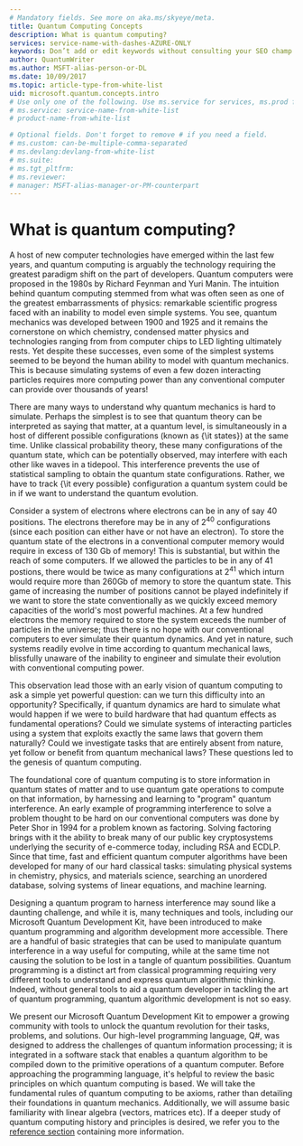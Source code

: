 ```yaml
---
# Mandatory fields. See more on aka.ms/skyeye/meta.
title: Quantum Computing Concepts
description: What is quantum computing?
services: service-name-with-dashes-AZURE-ONLY 
keywords: Don’t add or edit keywords without consulting your SEO champ.
author: QuantumWriter
ms.author: MSFT-alias-person-or-DL
ms.date: 10/09/2017
ms.topic: article-type-from-white-list
uid: microsoft.quantum.concepts.intro
# Use only one of the following. Use ms.service for services, ms.prod for on-prem. Remove the # before the relevant field.
# ms.service: service-name-from-white-list
# product-name-from-white-list

# Optional fields. Don't forget to remove # if you need a field.
# ms.custom: can-be-multiple-comma-separated
# ms.devlang:devlang-from-white-list
# ms.suite: 
# ms.tgt_pltfrm:
# ms.reviewer:
# manager: MSFT-alias-manager-or-PM-counterpart
---
```


<!---
Purpose of an Overview article: 
1. To give a TECHNICAL overview of a service/product: What is it? Why should I use it? It's a "learn" topic that describes key benefits and our competitive advantage. It's not a "do" topic.
2. To help audiences who are new to service but who may be familiar with related concepts. 
3. To compare the service to another service/product that has some similar functionality, ex. SQL Database / SQL Data Warehouse, if appropriate. This info can be in a short list or table. 
-->

# What is quantum computing?

A host of new computer technologies have emerged within the last few years, and quantum computing is arguably the technology requiring the greatest paradigm shift on the part of developers.  Quantum computers were proposed in the 1980s by Richard Feynman and Yuri Manin.  The intuition behind quantum computing stemmed from what was often seen as one of the greatest embarrassments of physics: remarkable scientific progress faced with an inability to model even simple systems. You see, quantum mechanics was developed between 1900 and 1925 and it remains the cornerstone on which chemistry, condensed matter physics and technologies ranging from from computer chips to LED lighting ultimately rests.  Yet despite these successes, even some of the simplest systems seemed to be beyond the human ability to model with quantum mechanics.  This is because simulating systems of even a few dozen interacting particles requires more computing power than any conventional computer can provide over thousands of years!

There are many ways to understand why quantum mechanics is hard to simulate.  Perhaps the simplest is to see that quantum theory can be interpreted as saying that matter, at a quantum level, is simultaneously in a host of different possible configurations (known as {\it states}) at the same time.  Unlike classical probability theory, these many configurations of the quantum state, which can be potentially observed, may interfere with each other like waves in a tidepool.  This interference prevents the use of statistical sampling to obtain the quantum state configurations.  Rather, we have to track {\it every possible} configuration a quantum system could be in if we want to understand the quantum evolution.  

Consider a system of electrons where electrons can be in any of say $40$ positions.  The electrons therefore may be in any of $2^{40}$ configurations (since each position can either have or not have an electron). To store the quantum state of the electrons in a conventional computer memory would require in excess of 130 Gb of memory!  This is substantial, but within the reach of some computers.  If we allowed the particles to be in any of $41$ postions, there would be twice as many configurations at $2^{41}$ which inturn would require more than $260$Gb of memory to store the quantum state. This game of increasing the number of positions cannot be played indefinitely if we want to store the state conventionally as we quickly exceed memory capacities of the world's most powerful machines.  At a few hundred electrons the memory required to store the system exceeds the number of particles in the universe; thus there is no hope with our conventional computers to ever simulate their quantum dynamics. And yet in nature, such systems readily evolve in time according to quantum mechanical laws, blissfully unaware of the inability to engineer and simulate their evolution with conventional computing power.

This observation lead those with an early vision of quantum computing to ask a simple yet powerful question: can we turn this difficulty into an opportunity?  Specifically, if quantum dynamics are hard to simulate what would happen if we were to build hardware that had quantum effects as fundamental operations?  Could we simulate systems of interacting particles using a system that exploits exactly the same laws that govern them naturally? Could we investigate tasks that are entirely absent from nature, yet follow or benefit from quantum mechanical laws?  These questions led to the genesis of quantum computing.

The foundational core of quantum computing is to store information in quantum states of matter and to use quantum gate operations to compute on that information, by harnessing and learning to "program" quantum interference.  An early example of programming interference to solve a problem thought to be hard on our conventional computers was done by Peter Shor in 1994 for a problem known as factoring.  Solving factoring brings with it the ability to break many of our public key cryptosystems underlying the security of e-commerce today, including RSA and ECDLP.  Since that time, fast and efficient quantum computer algorithms have been developed for many of our hard classical tasks: simulating physical systems in chemistry, physics, and materials science, searching an unordered database, solving systems of linear equations, and machine learning.

Designing a quantum program to harness interference may sound like a daunting challenge, and while it is, many techniques and tools, including our Microsoft Quantum Development Kit, have been introduced to make quantum programming and algorithm development more accessible. There are a handful of basic strategies that can be used to manipulate quantum interference in a way useful for computing, while at the same time not causing the solution to be lost in a tangle of quantum possibilities. Quantum programming is a distinct art from classical programming requiring very different tools to understand and express quantum algorithmic thinking. Indeed, without general tools to aid a quantum developer in tackling the art of quantum programming, quantum algorithmic development is not so easy.

We present our Microsoft Quantum Development Kit to empower a growing community with tools to unlock the quantum revolution for their tasks, problems, and solutions. Our high-level programming language, Q#, was designed to address the challenges of quantum information processing; it is integrated in a software stack that enables a quantum algorithm to be compiled down to the primitive operations of a quantum computer.  Before approaching the programming language, it's helpful to review the basic principles on which quantum computing is based. We will take the fundamental rules of quantum computing to be axioms, rather than detailing their foundations in quantum mechanics. Additionally, we will assume basic familiarity with linear algebra (vectors, matrices etc). If a deeper study of quantum computing history and principles is desired, we refer you to the  [reference section](quantum-ForMoreInfo.md) containing more information.
